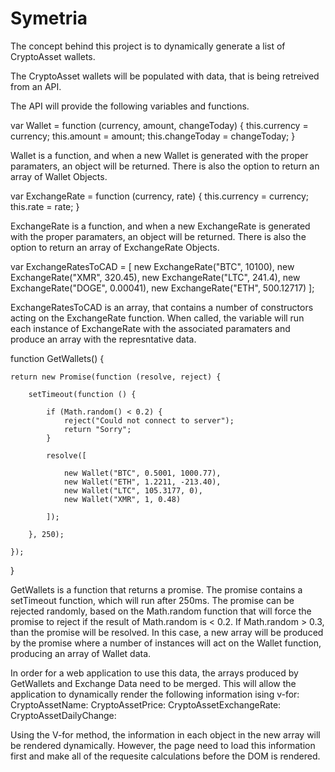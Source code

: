 # Symetria

The concept behind this project is to dynamically generate a list of CryptoAsset wallets. 

The CryptoAsset wallets will be populated with data, that is being retreived from an API. 

The API will provide the following variables and functions. 

var Wallet = function (currency, amount, changeToday) {
	this.currency = currency;
	this.amount = amount;
	this.changeToday = changeToday;
}

Wallet is a function, and when a new Wallet is generated with the proper paramaters, 
an object will be returned. There is also the option to return an array of Wallet Objects. 

var ExchangeRate = function (currency, rate) {
	this.currency = currency;
	this.rate = rate;
}

ExchangeRate is a function, and when a new ExchangeRate is generated with the proper paramaters, 
an object will be returned. There is also the option to return an array of ExchangeRate Objects. 

var ExchangeRatesToCAD = [
	new ExchangeRate("BTC", 10100),
	new ExchangeRate("XMR", 320.45),
	new ExchangeRate("LTC", 241.4), 
	new ExchangeRate("DOGE", 0.00041),
	new ExchangeRate("ETH", 500.12717)
];

ExchangeRatesToCAD is an array, that contains a number of constructors acting on the ExchangeRate function. When called, the variable will run each instance of ExchangeRate with the associated paramaters and produce an array with the represntative data. 

function GetWallets() {

	return new Promise(function (resolve, reject) {

		setTimeout(function () {

			if (Math.random() < 0.2) {
				reject("Could not connect to server");
				return "Sorry";
			}

			resolve([

				new Wallet("BTC", 0.5001, 1000.77),
				new Wallet("ETH", 1.2211, -213.40),
				new Wallet("LTC", 105.3177, 0),
				new Wallet("XMR", 1, 0.48)

			]);

		}, 250);

	});

}

GetWallets is a function that returns a promise. The promise contains a setTimeout function, which will run after 250ms. The promise can be rejected randomly, based on the Math.random function that will
force the promise to reject if the result of Math.random is < 0.2. If Math.random > 0.3, than the promise will be resolved. In this case, a new array will be produced by the promise where a number 
of instances will act on the Wallet function, producing an array of Wallet data. 

In order for a web application to use this data, the arrays produced by GetWallets and Exchange Data need to be merged. This will allow the application to dynamically render the following information ising v-for: 
CryptoAssetName:
CryptoAssetPrice:
CryptoAssetExchangeRate:
CryptoAssetDailyChange:

Using the V-for method, the information in each object in the new array will be rendered dynamically. However, the page need to load this information first and make all of the requesite calculations before the DOM is rendered. 

